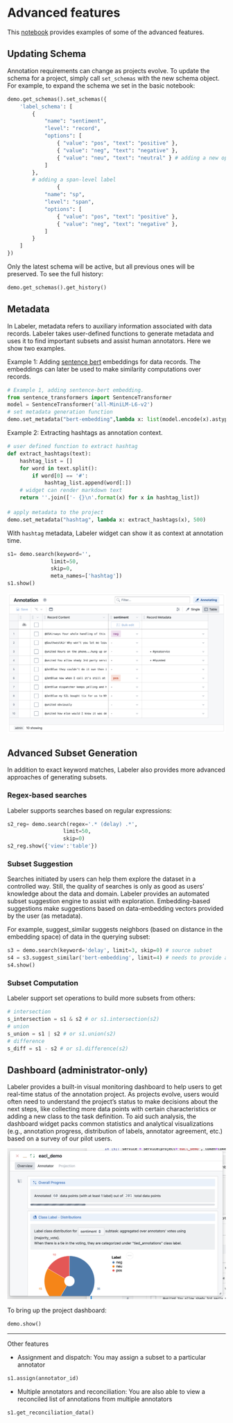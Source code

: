 # Advanced features

This [notebook](https://github.com/megagonlabs/meganno-client/blob/main/Examples/Example%202%20-%20Advanced%20features%20(admin-only).ipynb) provides examples of some of the advanced features.


## Updating Schema
Annotation requirements can change as projects evolve. To update the schema for a project, simply call `set_schemas` with the new schema object.
For example, to expand the schema we set in the basic notebook:
```Python
demo.get_schemas().set_schemas({
    'label_schema': [
        {
            "name": "sentiment",
            "level": "record", 
            "options": [
                { "value": "pos", "text": "positive" },
                { "value": "neg", "text": "negative" },
                { "value": "neu", "text": "neutral" } # adding a new option
            ]
        },
        # adding a span-level label
                {
            "name": "sp",
            "level": "span", 
            "options": [
                { "value": "pos", "text": "positive" },
                { "value": "neg", "text": "negative" },
            ]
        }
    ]
})
```
Only the latest schema will be active, but all previous ones will be preserved. To see the full history:
```python
demo.get_schemas().get_history()
```

## Metadata
In Labeler, metadata refers to auxiliary information associated with data records. Labeler takes user-defined functions to generate metadata and uses it to find important subsets and assist human annotators. Here we show two examples.


Example 1:
Adding [sentence bert](https://www.sbert.net/) embeddings for data records. The embeddings can later be used to make similarity computations over records.
```python
# Example 1, adding sentence-bert embedding.
from sentence_transformers import SentenceTransformer
model = SentenceTransformer('all-MiniLM-L6-v2')
# set metadata generation function 
demo.set_metadata("bert-embedding",lambda x: list(model.encode(x).astype(float)), 500)
```

Example 2:
Extracting hashtags as annotation context.
```python
# user defined function to extract hashtag
def extract_hashtags(text):
    hashtag_list = []
    for word in text.split():
        if word[0] == '#':
            hashtag_list.append(word[:])
    # widget can render markdown text
    return ''.join(['- {}\n'.format(x) for x in hashtag_list])

# apply metadata to the project
demo.set_metadata("hashtag", lambda x: extract_hashtags(x), 500)
```

With `hashtag` metadata, Labeler widget can show it as context at annotation time.

```python
s1= demo.search(keyword='',
              limit=50,
              skip=0,
              meta_names=['hashtag'])
s1.show()
```
![hashtag as context](assets/images/table.png)

## Advanced Subset Generation
In addition to exact keyword matches, Labeler also provides more advanced approaches of generating subsets.
### Regex-based searches
Labeler supports searches based on regular expressions:
```python
s2_reg= demo.search(regex='.* (delay) .*',
                  limit=50,
                  skip=0)
s2_reg.show({'view':'table'})
```

### Subset Suggestion
Searches initiated by users can help them explore the dataset in a controlled way. Still, the quality of searches is only as good as users’ knowledge about the data and domain. Labeler provides an automated subset suggestion engine to assist with exploration. Embedding-based suggestions make suggestions based on data-embedding vectors provided by the user (as metadata). 

For example, suggest_similar suggests neighbors (based on distance in the embedding space) of data in the querying subset:

```python
s3 = demo.search(keyword='delay', limit=3, skip=0) # source subset
s4 = s3.suggest_similar('bert-embedding', limit=4) # needs to provide a valid meta_name
s4.show()
```

### Subset Computation
Labeler support set operations to build more subsets from others:
```python
# intersection
s_intersection = s1 & s2 # or s1.intersection(s2)
# union
s_union = s1 | s2 # or s1.union(s2)
# difference
s_diff = s1 - s2 # or s1.difference(s2)
```

## Dashboard (administrator-only)
Labeler provides a built-in visual monitoring dashboard to help users to get real-time status of the annotation project. As projects evolve, users would often need to understand the project’s status to make decisions about the next steps, like collecting more data points with certain characteristics or adding a new class to the task definition. To aid such analysis, the dashboard widget packs common statistics and analytical visualizations (e.g., annotation progress, distribution of labels, annotator agreement, etc.) based on a survey of our pilot users.

![dashboard](assets/images/dashboard.png)

To bring up the project dashboard:
```python
demo.show()
```

*****
Other features

* Assignment and dispatch: You may assign a subset to a particular annotator
```python
s1.assign(annotator_id)
```


* Multiple annotators and reconciliation: You are also able to view a reconciled list of annotations from multiple annotators
```python
s1.get_reconciliation_data()
```